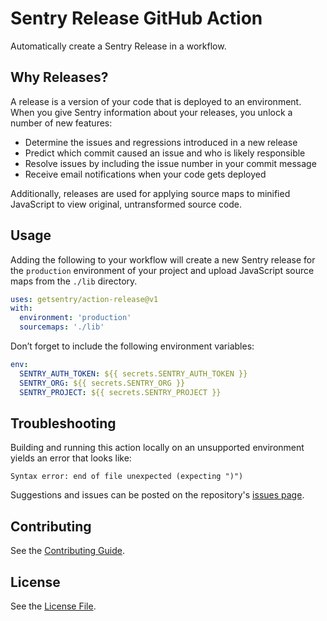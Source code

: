 # Sentry Release GitHub Action
Automatically create a Sentry Release in a workflow.

## Why Releases?
A release is a version of your code that is deployed to an environment. 
When you give Sentry information about your releases, you unlock a number of new features:
 - Determine the issues and regressions introduced in a new release
 - Predict which commit caused an issue and who is likely responsible
 - Resolve issues by including the issue number in your commit message
 - Receive email notifications when your code gets deployed

Additionally, releases are used for applying source maps to minified JavaScript to view original, untransformed source code.

## Usage
Adding the following to your workflow will create a new Sentry release for the 
`production` environment of your project and upload JavaScript source maps from
the `./lib` directory. 
  
```yaml
uses: getsentry/action-release@v1
with:
  environment: 'production'
  sourcemaps: './lib'
```

Don’t forget to include the following environment variables:
```yaml
env:
  SENTRY_AUTH_TOKEN: ${{ secrets.SENTRY_AUTH_TOKEN }}
  SENTRY_ORG: ${{ secrets.SENTRY_ORG }}
  SENTRY_PROJECT: ${{ secrets.SENTRY_PROJECT }}
```

## Troubleshooting
Building and running this action locally on an unsupported environment yields an error that looks like:
```
Syntax error: end of file unexpected (expecting ")")
```

Suggestions and issues can be posted on the repository's [issues page](https://github.com/getsentry/action-release/issues).

## Contributing
See the [Contributing Guide](https://github.com/getsentry/action-release/blob/master/CONTRIBUTING).

## License
See the [License File](https://github.com/getsentry/action-release/blob/master/LICENSE).
